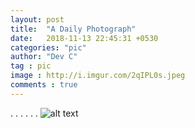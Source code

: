 ```yaml
---
layout: post
title:  "A Daily Photograph"
date:   2018-11-13 22:45:31 +0530
categories: "pic"
author: "Dev C"
tag : pic
image : http://i.imgur.com/2qIPL0s.jpeg
comments : true
---
```


.
.
.
.
.
.
![alt text](http://i.imgur.com/2qIPL0s.jpeg "pic")

